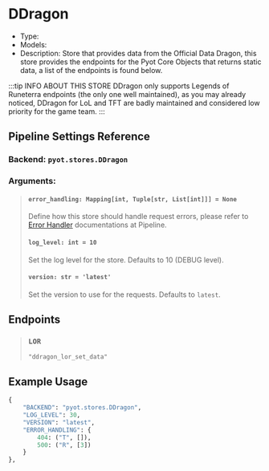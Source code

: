 # DDragon

- Type: <Badge text="Pyot Service" vertical="middle" />
- Models: <Badge text="LOR" type="error" vertical="middle" />
- Description: Store that provides data from the Official Data Dragon, this store provides the endpoints for the Pyot Core Objects that returns static data, a list of the endpoints is found below.

:::tip INFO ABOUT THIS STORE
DDragon only supports Legends of Runeterra endpoints (the only one well maintained), as you may already noticed, DDragon for LoL and TFT are badly maintained and considered low priority for the game team.
:::

## Pipeline Settings Reference
### Backend: `pyot.stores.DDragon`
### Arguments:
> #### `error_handling: Mapping[int, Tuple[str, List[int]]] = None`
> Define how this store should handle request errors, please refer to [Error Handler](/pipeline/handler.html) documentations at Pipeline.
>
> #### `log_level: int = 10`
> Set the log level for the store. Defaults to 10 (DEBUG level).
>
> #### `version: str = 'latest'`
> Set the version to use for the requests. Defaults to `latest`.

## Endpoints

> ### `LOR` <Badge text="Model" type="warning" vertical="middle" />
>`"ddragon_lor_set_data"`

## Example Usage

```python
{
    "BACKEND": "pyot.stores.DDragon",
    "LOG_LEVEL": 30,
    "VERSION": "latest",
    "ERROR_HANDLING": {
        404: ("T", []),
        500: ("R", [3])
    }
},
```